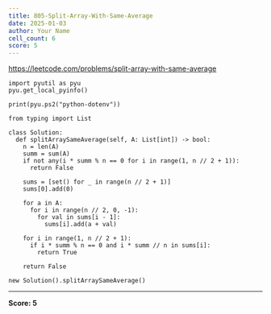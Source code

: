 ```yaml
---
title: 805-Split-Array-With-Same-Average
date: 2025-01-03
author: Your Name
cell_count: 6
score: 5
---
```


https://leetcode.com/problems/split-array-with-same-average


```
import pyutil as pyu
pyu.get_local_pyinfo()
```


```
print(pyu.ps2("python-dotenv"))
```


```
from typing import List
```


```
class Solution:
  def splitArraySameAverage(self, A: List[int]) -> bool:
    n = len(A)
    summ = sum(A)
    if not any(i * summ % n == 0 for i in range(1, n // 2 + 1)):
      return False

    sums = [set() for _ in range(n // 2 + 1)]
    sums[0].add(0)

    for a in A:
      for i in range(n // 2, 0, -1):
        for val in sums[i - 1]:
          sums[i].add(a + val)

    for i in range(1, n // 2 + 1):
      if i * summ % n == 0 and i * summ // n in sums[i]:
        return True

    return False
```


```
new Solution().splitArraySameAverage()
```


---
**Score: 5**